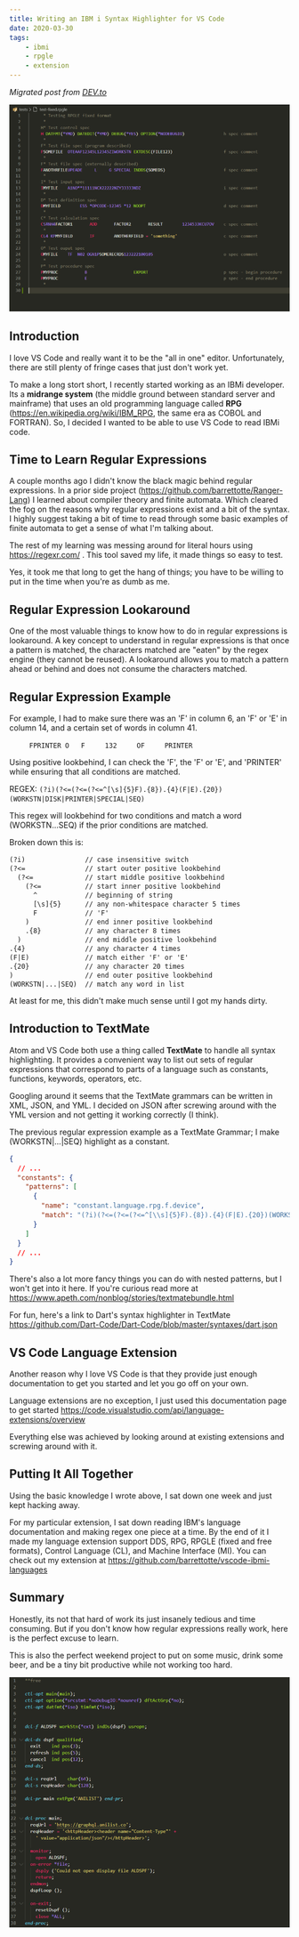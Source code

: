 ```yaml
---
title: Writing an IBM i Syntax Highlighter for VS Code
date: 2020-03-30
tags:
    - ibmi
    - rpgle
    - extension
---
```


*Migrated post from [DEV.to](https://dev.to/barrettotte/writing-an-ibmi-syntax-highlighter-for-vs-code-4h0j)*

![header.PNG](header.PNG)

## Introduction

I love VS Code and really want it to be the "all in one" editor.
Unfortunately, there are still plenty of fringe cases that just don't work yet.

To make a long stort short, I recently started working as an IBMi developer. Its a **midrange system** (the middle ground between standard server and mainframe) that uses an old programming language called **RPG** (https://en.wikipedia.org/wiki/IBM_RPG, the same era as COBOL and FORTRAN).
So, I decided I wanted to be able to use VS Code to read IBMi code.

## Time to Learn Regular Expressions

A couple months ago I didn't know the black magic behind regular expressions.
In a prior side project (https://github.com/barrettotte/Ranger-Lang) I learned about compiler theory and finite automata. 
Which cleared the fog on the reasons why regular expressions exist and a bit of the syntax. I highly suggest taking a bit of time to read through some basic examples of finite automata to get a sense of what I'm talking about.

The rest of my learning was messing around for literal hours using https://regexr.com/ . This tool saved my life, it made things so easy to test.

Yes, it took me that long to get the hang of things; you have to be willing to put in the time when you're as dumb as me.

## Regular Expression Lookaround

One of the most valuable things to know how to do in regular expressions is lookaround.
A key concept to understand in regular expressions is that once a pattern is matched, the characters matched are "eaten" by the regex engine (they cannot be reused).
A lookaround allows you to match a pattern ahead or behind and does not consume the characters matched.

## Regular Expression Example

For example,
I had to make sure there was an 'F' in column 6, an 'F' or 'E' in column 14, and a certain set of words in column 41.

`     FPRINTER O   F     132     OF     PRINTER`

Using positive lookbehind, I can check the 'F', the 'F' or 'E', and 'PRINTER' while ensuring that all conditions are matched.

REGEX: `(?i)(?<=(?<=(?<=^[\s]{5}F).{8}).{4}(F|E).{20})(WORKSTN|DISK|PRINTER|SPECIAL|SEQ)`

This regex will lookbehind for two conditions and match a word (WORKSTN...SEQ) if the prior conditions are matched.

Broken down this is:

```text
(?i)               // case insensitive switch
(?<=               // start outer positive lookbehind
  (?<=             // start middle positive lookbehind 
    (?<=           // start inner positive lookbehind
      ^            // beginning of string
      [\s]{5}      // any non-whitespace character 5 times
      F            // 'F'
    )              // end inner positive lookbehind
    .{8}           // any character 8 times
  )                // end middle positive lookbehind
.{4}               // any character 4 times
(F|E)              // match either 'F' or 'E'
.{20}              // any character 20 times
)                  // end outer positive lookbehind
(WORKSTN|...|SEQ)  // match any word in list
```

At least for me, this didn't make much sense until I got my hands dirty.

## Introduction to TextMate

Atom and VS Code both use a thing called **TextMate** to handle all syntax highlighting. It provides a convenient way to list out sets of regular expressions that correspond to parts of a language such as constants, functions, keywords, operators, etc.

Googling around it seems that the TextMate grammars can be written in XML, JSON, and YML. I decided on JSON after screwing around with the YML version and not getting it working correctly (I think).

The previous regular expression example as a TextMate Grammar; I make (WORKSTN|...|SEQ) highlight as
a constant.

```json
{
  // ...
  "constants": {
    "patterns": [
      {
        "name": "constant.language.rpg.f.device",
        "match": "(?i)(?<=(?<=(?<=^[\\s]{5}F).{8}).{4}(F|E).{20})(WORKSTN|DISK|PRINTER|SPECIAL|SEQ)"
      }
    ]
  }
  // ...
}
```

There's also a lot more fancy things you can do with nested patterns, but I won't get into it here. If you're curious read more at https://www.apeth.com/nonblog/stories/textmatebundle.html

For fun, here's a link to Dart's syntax highlighter in TextMate https://github.com/Dart-Code/Dart-Code/blob/master/syntaxes/dart.json

## VS Code Language Extension

Another reason why I love VS Code is that they provide just enough documentation to get you started and let you go off on your own.

Language extensions are no exception, I just used this documentation page to get started https://code.visualstudio.com/api/language-extensions/overview

Everything else was achieved by looking around at existing extensions and screwing around with it.

## Putting It All Together

Using the basic knowledge I wrote above, I sat down one week and just kept hacking away.

For my particular extension, I sat down reading IBM's language documentation and making regex one piece at a time.
By the end of it I made my language extension support DDS, RPG, RPGLE (fixed and free formats), Control Language (CL), and Machine Interface (MI).
You can check out my extension at https://github.com/barrettotte/vscode-ibmi-languages

## Summary

Honestly, its not that hard of work its just insanely tedious and time consuming. But if you don't know how regular expressions really work, here is the perfect excuse to learn.

This is also the perfect weekend project to put on some music, drink some beer, and be a tiny bit productive while not working too hard.

![example.PNG](example.PNG)
